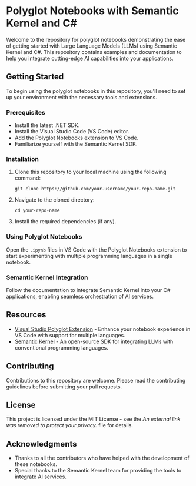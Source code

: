 # Polyglot Notebooks with Semantic Kernel and C#

Welcome to the repository for polyglot notebooks demonstrating the ease of getting started with Large Language Models (LLMs) using Semantic Kernel and C#. This repository contains examples and documentation to help you integrate cutting-edge AI capabilities into your applications.

## Getting Started

To begin using the polyglot notebooks in this repository, you'll need to set up your environment with the necessary tools and extensions.

### Prerequisites

- Install the latest .NET SDK.
- Install the Visual Studio Code (VS Code) editor.
- Add the Polyglot Notebooks extension to VS Code.
- Familiarize yourself with the Semantic Kernel SDK.

### Installation

1. Clone this repository to your local machine using the following command:
   ```shell
   git clone https://github.com/your-username/your-repo-name.git
   ```
2. Navigate to the cloned directory:
   ```shell
   cd your-repo-name
   ```
3. Install the required dependencies (if any).

### Using Polyglot Notebooks

Open the `.ipynb` files in VS Code with the Polyglot Notebooks extension to start experimenting with multiple programming languages in a single notebook.

### Semantic Kernel Integration

Follow the documentation to integrate Semantic Kernel into your C# applications, enabling seamless orchestration of AI services.

## Resources

- [Visual Studio Polyglot Extension](https://marketplace.visualstudio.com/items?itemName=ms-dotnettools.dotnet-interactive-vscode) - Enhance your notebook experience in VS Code with support for multiple languages.
- [Semantic Kernel](https://github.com/microsoft/semantic-kernel) - An open-source SDK for integrating LLMs with conventional programming languages.

## Contributing

Contributions to this repository are welcome. Please read the contributing guidelines before submitting your pull requests.

## License

This project is licensed under the MIT License - see the *An external link was removed to protect your privacy.* file for details.

## Acknowledgments

- Thanks to all the contributors who have helped with the development of these notebooks.
- Special thanks to the Semantic Kernel team for providing the tools to integrate AI services.
